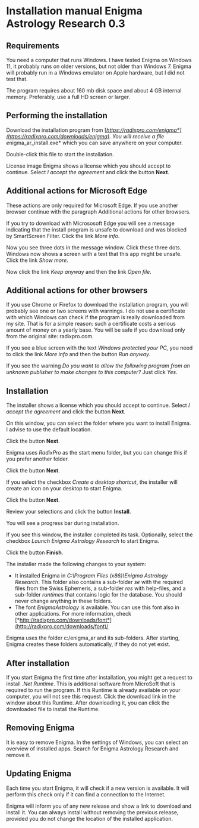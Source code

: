 # Installation manual Enigma Astrology Research 0.3


## Requirements

You need a computer that runs Windows. 
I have tested Enigma on Windows 11, it probably runs on older versions, but not older than Windows 7. 
Enigma will probably run in a Windows emulator on Apple hardware, but I did not test that.

The program requires about 160 mb disk space and about 4 GB internal memory.
Preferably, use a full HD screen or larger.

## Performing the installation

Download the installation program from [*https://radixpro.com/enigma*](https://radixpro.com/downloads/enigma). 
You will receive a file e*nigma_ar_install.exe* which you can save anywhere on your computer.

Double-click this file to start the installation.

License image
Enigma shows a license which you should accept to continue. 
Select *I accept the agreement* and click the button **Next**.



## Additional actions for Microsoft Edge

These actions are only required for Microsoft Edge. 
If you use another browser continue with the paragraph Additional actions for other browsers.

If you try to download with Micrososoft Edge you will see a message indicating that the install program is unsafe to 
download and was blocked by SmartScreen Filter.
Click the link *More info*.

Now you see three dots in the message window. Click these three dots.
Windows now shows a screen with a text that this app might be unsafe. Click the link *Show more*.

Now click the link *Keep anyway* and then the link *Open file*.

## Additional actions for other browsers

If you use Chrome or Firefox to download the installation program, you will probably see one or two screens with warnings. 
I do not use a certificate with which Windows can check if the program is really downloaded from my site. 
That is for a simple reason: such a certificate costs a serious amount of money on a yearly base. 
You will be safe if you download only from the original site: radixpro.com.

If you see a blue screen with the text *Windows protected your PC,* you need to click the link *More info* and then 
the button *Run anyway*.

If you see the warning *Do you want to allow the following program from an unknown publisher to make changes to this 
computer?* Just click *Yes*.




## Installation

The installer shows a license which you should accept to continue. 
Select *I accept the agreement* and click the button **Next**.

On this window, you can select the folder where you want to install Enigma. 
I advise to use the default location.

Click the button **Next**.


Enigma uses *RadixPro* as the start menu folder, but you can change this if you prefer another folder.

Click the button **Next**.

If you select the checkbox *Create a desktop shortcut*, the installer will create an icon on your desktop to start Enigma.

Click the button **Next**.

Review your selections and click the button **Install**.

You will see a progress bar during installation.

If you see this window, the installer completed its task. Optionally, select the checkbox *Launch Enigma Astrology Research* to start Enigma.

Click the button **Finish**.

The installer made the following changes to your system:

- It installed Enigma in *C:\Program Files (x86)\Enigma Astrology Research*. This folder also contains a sub-folder *se* with the required files from the Swiss Ephemeris, a sub-folder *res* with help-files, and a sub-folder *runtimes* that contains logic for the database. You should never change anything in these folders.
- The font *EnigmaAstrology* is available. You can use this font also in other applications. For more information, check [*http://radixpro.com/downloads/font*](http://radixpro.com/downloads/font)/

Enigma uses the folder c:/enigma_ar and its sub-folders. After starting, Enigma creates these folders automatically, if they do not yet exist.



## After installation

If you start Enigma the first time after installation, you might get a request to install *.Net Runtime*. This is additional software from MicroSoft that is required to run the program. If this Runtime is already available on your computer, you will not see this request. Click the download link in the window about this Runtime. After downloading it, you can click the downloaded file to install the Runtime.

## Removing Enigma

It is easy to remove Enigma. In the settings of Windows, you can select an overview of installed apps. 
Search for Enigma Astrology Research and remove it.

## Updating Enigma

Each time you start Enigma, it will check if a new version is available. 
It will perform this check only if it can find a connection to the Internet.

Enigma will inform you of any new release and show a link to download and install it. 
You can always install without removing the previous release, provided you do not change the location of the installed 
application.

